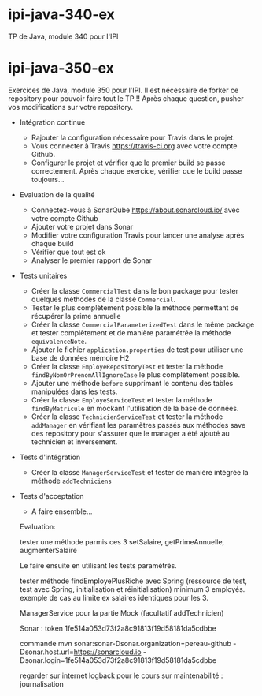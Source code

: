 # ipi-java-340-ex
TP de Java, module 340 pour l'IPI

# ipi-java-350-ex
 Exercices de Java, module 350 pour l'IPI. Il est nécessaire de forker ce repository pour pouvoir faire tout le TP !! Après chaque question, pusher vos modifications sur votre repository.

- Intégration continue

   - Rajouter la configuration nécessaire pour Travis dans le projet.
   - Vous connecter à Travis https://travis-ci.org avec votre compte Github.
   - Configurer le projet et vérifier que le premier build se passe correctement. Après chaque exercice, vérifier que le build passe toujours...
 
- Evaluation de la qualité
   - Connectez-vous à SonarQube https://about.sonarcloud.io/ avec votre compte Github
   - Ajouter votre projet dans Sonar
   - Modifier votre configuration Travis pour lancer une analyse après chaque build
   - Vérifier que tout est ok
   - Analyser le premier rapport de Sonar

- Tests unitaires
   - Créer la classe `CommercialTest` dans le bon package pour tester quelques méthodes de la classe `Commercial`.
   - Tester le plus complètement possible la méthode permettant de récupérer la prime annuelle
   - Créer la classe `CommercialParameterizedTest` dans le même package et tester complètement et de manière paramétrée la méthode `equivalenceNote`.
   - Ajouter le fichier `application.properties` de test pour utiliser une base de données mémoire H2
   - Créer la classe `EmployeRepositoryTest` et tester la méthode `findByNomOrPrenomAllIgnoreCase` le plus complètement possible.
   - Ajouter une méthode `before` supprimant le contenu des tables manipulées dans les tests.
   - Créer la classe `EmployeServiceTest` et tester la méthode `findByMatricule` en mockant l'utilisation de la base de données.
   - Créer la classe `TechnicienServiceTest` et tester la méthode `addManager` en vérifiant les paramètres passés aux méthodes save des repository pour s'assurer que le manager a été ajouté au technicien et inversement.
- Tests d'intégration
   - Créer la classe `ManagerServiceTest` et tester de manière intégrée la méthode `addTechniciens`

- Tests d'acceptation
   - A faire ensemble...


   
   Evaluation:
   
   tester une méthode parmis ces 3 setSalaire, getPrimeAnnuelle, augmenterSalaire
   
   Le faire ensuite en utilisant les tests paramétrés.
   
   tester méthode findEmployePlusRiche avec Spring (ressource de test, test avec Spring, initialisation et réinitialisation) minimum 3 employés.
   exemple de cas au limite ex salaires identiques pour les 3.
   
   ManagerService pour la partie Mock (facultatif addTechnicien)
   
   
   Sonar : token
   1fe514a053d73f2a8c91813f19d58181da5cdbbe
   
   commande
   mvn sonar:sonar-Dsonar.organization=pereau-github -Dsonar.host.url=https://sonarcloud.io -Dsonar.login=1fe514a053d73f2a8c91813f19d58181da5cdbbe
   
   
   
   regarder sur internet logback pour le cours sur maintenabilité : journalisation
   